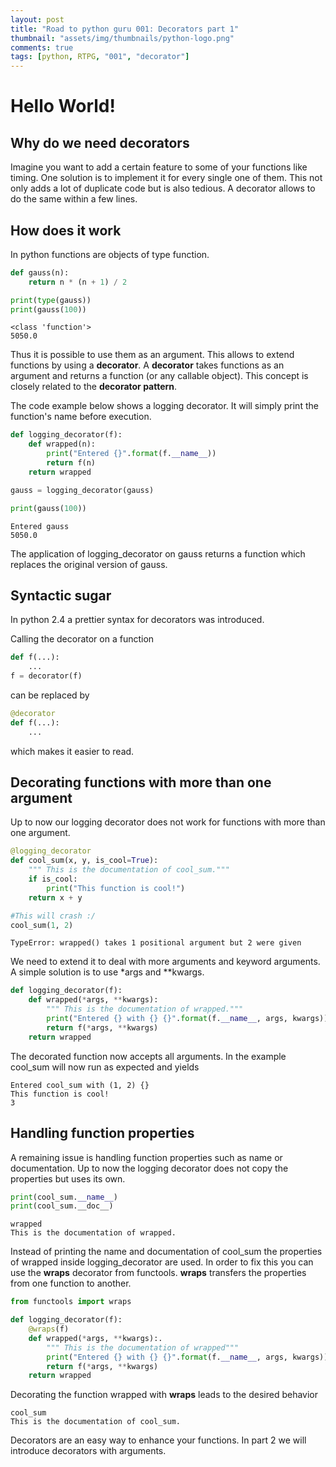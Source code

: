 ```yaml
---
layout: post
title: "Road to python guru 001: Decorators part 1"
thumbnail: "assets/img/thumbnails/python-logo.png"
comments: true
tags: [python, RTPG, "001", "decorator"]
---
```


# Hello World!

## Why do we need decorators

Imagine you want to add a certain feature to some of your functions like timing.
One solution is to implement it for every single one of them. This not only adds a lot of duplicate code but is also tedious.
A decorator allows to do the same within a few lines.


## How does it work

In python functions are objects of type function.

```python
def gauss(n):
    return n * (n + 1) / 2

print(type(gauss))
print(gauss(100))
```

```
<class 'function'>
5050.0
```


Thus it is possible to use them as an argument. This allows to extend functions by using a __decorator__.
A __decorator__ takes functions as an argument and returns a function (or any callable object). This concept is closely related to the __decorator pattern__.

The code example below shows a logging decorator. It will simply print the function's name before execution.

```python
def logging_decorator(f):
    def wrapped(n):
        print("Entered {}".format(f.__name__))
        return f(n)
    return wrapped

gauss = logging_decorator(gauss)

print(gauss(100))
```

```
Entered gauss
5050.0
```
The application of logging_decorator on gauss returns a function which replaces the original version of gauss.

## Syntactic sugar

In python 2.4 a prettier syntax for decorators was introduced.

Calling the decorator on a function

```python
def f(...):
    ...
f = decorator(f)
```
can be replaced by

```python
@decorator
def f(...):
    ...
```
which makes it easier to read.

## Decorating functions with more than one argument

Up to now our logging decorator does not work for functions with more than one argument.

```python
@logging_decorator
def cool_sum(x, y, is_cool=True):
    """ This is the documentation of cool_sum."""
    if is_cool:
        print("This function is cool!")
    return x + y

#This will crash :/
cool_sum(1, 2)
```
```
TypeError: wrapped() takes 1 positional argument but 2 were given
```

We need to extend it to deal with more arguments and keyword arguments.
A simple solution is to use \*args and \*\*kwargs.


```python
def logging_decorator(f):
    def wrapped(*args, **kwargs):
        """ This is the documentation of wrapped."""
        print("Entered {} with {} {}".format(f.__name__, args, kwargs))
        return f(*args, **kwargs)
    return wrapped
```
The decorated function now accepts all arguments. In the example cool_sum will now run as expected and yields


```
Entered cool_sum with (1, 2) {}
This function is cool!
3
```

## Handling function properties

A remaining issue is handling function properties such as name or documentation.
Up to now the logging decorator does not copy the properties but uses its own.


```python
print(cool_sum.__name__)
print(cool_sum.__doc__)
```
```
wrapped
This is the documentation of wrapped.
```

Instead of printing the name and documentation of cool_sum the properties of wrapped inside logging_decorator are used.
In order to fix this you can use the __wraps__ decorator from functools. __wraps__ transfers the properties from one function to another.

```python
from functools import wraps

def logging_decorator(f):
    @wraps(f)
    def wrapped(*args, **kwargs):.
        """ This is the documentation of wrapped"""
        print("Entered {} with {} {}".format(f.__name__, args, kwargs))
        return f(*args, **kwargs)
    return wrapped
```
Decorating the function wrapped with __wraps__ leads to the desired behavior

```
cool_sum
This is the documentation of cool_sum.
```

Decorators are an easy way to enhance your functions. In part 2 we will introduce decorators with arguments.
